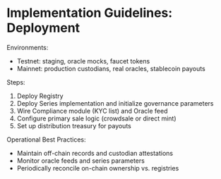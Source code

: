 # Implementation Guidelines: Deployment

Environments:
- Testnet: staging, oracle mocks, faucet tokens
- Mainnet: production custodians, real oracles, stablecoin payouts

Steps:
1) Deploy Registry
2) Deploy Series implementation and initialize governance parameters
3) Wire Compliance module (KYC list) and Oracle feed
4) Configure primary sale logic (crowdsale or direct mint)
5) Set up distribution treasury for payouts

Operational Best Practices:
- Maintain off-chain records and custodian attestations
- Monitor oracle feeds and series parameters
- Periodically reconcile on-chain ownership vs. registries